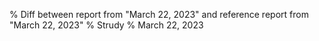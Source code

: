 % Diff between report from "March 22, 2023" and reference report from "March 22, 2023"
% Strudy
% March 22, 2023


